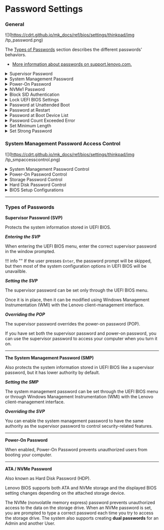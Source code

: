 # Password Settings #

### General ###

![](https://cdrt.github.io/mk_docs/ref/bios/settings/thinkpad/img
   /tp_password.png)

The [Types of Passwords](#types-of-passwords) section describes the different passwords' behaviors.

- [More information about passwords on support.lenovo.com.](https://support.lenovo.com/at/en/solutions/ht036206-types-of-password-for-thinkpad)

<details><summary>Supervisor Password</summary>

Whether the system will request the user to set and confirm the Supervisor Password.

Possible options:

1. **Disabled** - Default.
2. Enabled

While enabling the following parameters are available:

* Enter New Password
* Confirm New Password
* Show Password – [On\Off] statuses
    * Keyboard layout: – Possible values are the same as in [Keyboard Layout](https://docs.lenovocdrt.com/#/bios/settings/thinkpad/keyboardmouse.md)
* < Actions >:
   - **Save** – default
   - Cancel<br>

!!! info ""
    When enabled, Supervisor Password prevents unauthorized users from accessing these items in ThinkPad Setup: <br> - Boot priority lists <br> - Network related items <br> - Date & Time <br>

!!! info ""
     To have a beep sound when the system is waiting for this password, enable the [Password Beep feature in the Alarm submenu](https://docs.lenovocdrt.com/#/bios/settings/thinkpad/beepalarm).

</details>

<details><summary>System Management Password</summary>

 Whether system will request the user to set and confirm System Management Password password.

Possible options:

1. **Off** - Default.
2. On

While enabling the following parameters are available:

- [Enter New Password]
- [Confirm New Password]
- Show Password – [On\Off] statuses
- Keyboard layout: XXXX – Possible values are the same as in [Keyboard\Mouse -> Keyboard Layout](https://docs.lenovocdrt.com/#/bios/settings/thinkpad/keyboardmouse.md)
- < Actions >:
   - **Save** – default
   - Cancel

!!! info ""
    When enabled System Management Password presents unauthorized users from accessing these items in ThinkPad Setup: <br> - Boot priority lists <br> - Network related items <br> - Date & Time

!!! info ""
     To have a beep sound when the system is waiting for this password, enable the [Password Beep feature in the Alarm submenu](https://docs.lenovocdrt.com/#/bios/settings/thinkpad/beepalarm.md).

</details>

<details><summary>Power-On Password</summary>

Whether will request user to set and confirm Power-On Password password.

!!! info ""
    When enabled Power-On Password prevents unauthorized users from booting your computer.

Possible options:

1. **Off** - Default.
2. On

While enabling the following parameters are available:

- [Enter New Password]
- [Confirm New Password]
- Show Password – [On\Off] statuses
- Keyboard layout: – Possible values are the same as in [Keyboard Layout](https://docs.lenovocdrt.com/#/bios/settings/thinkpad/keyboardmouse.md)
- < Actions >:
   - **Save** – default
   - Cancel

When enabled Power-On Password prevents unauthorized users from booting your computer.

!!! info ""
     To have a beep sound when the system is waiting for this password, enable the [Password Beep feature in the Alarm submenu](https://docs.lenovocdrt.com/#/bios/settings/thinkpad/beepalarm.md).

</details>

<details><summary>NVMe1 Password</summary>

Also known as **Hard Disk Password (HDP)**.

Possible options:

1. **Off** - no password defined. Default.
2. On - for enabling system will request 'Setup Confirmation' and 'Password and confirmation'.

Setup Confirmation:

1. **Single Password** - when a Single NVMe password is set, the user must enter the user NVMe password to access files and applications on the storage drive. Default.
2. Dual Password (User+Admin) - The admin NVMe password is set and used by a system administrator. It enables the administrator to access any storage drive in a system or any computer connected in the same network. The administrator can also assign a user NVMe password for each computer in the network. The user of the computer can change the user NVMe password as desired, but only the administrator can remove the user NVMe password.
3. Cancel

Password and confirmation:

- [Enter New Password]
- [Confirm New Password]
- Show Password – [On\Off] statuses
- Keyboard layout: XXXX – Possible values are the same as in [Keyboard\Mouse -> Keyboard Layout](https://docs.lenovocdrt.com/#/bios/settings/thinkpad/keyboardmouse.md)
- < Actions >:
   - **Save** – default
   - Cancel

!!! info ""
    To have a beep sound when the system is waiting for this password, enable the [Password Beep feature in the Alarm submenu](https://docs.lenovocdrt.com/#/bios/settings/thinkpad/beepalarm.md).

!!! info ""
    When prompted to enter an NVMe password, press F1 to switch between the admin NVMe password and user NVMe password.

!!! info ""
     The NVMe password is not available in the following situations:

* A Trusted Computing Group (TCG) Opal-compliant storage drive and a TCG Opal management software program are installed in the computer, and the TCG Opal management software program is activated.
* For Intel models, when an eDrive storage drive is installed in the computer preinstalled with the Windows 10 operating system.

</details>

<details><summary>Block SID Authentication</summary>

Whether TCG (Trusted Computing Group) Storage device will block attempts to authenticate the SID (Security Identifier) authority until a subsequent device power cycle occurs.

!!! info ""
    If switched `Off`, system will allow SID authentication in TCG Storage device at the next system boot only, but not subsequent boots.

Possible options:

1. **On** - Default.
2. Off

| WMI Setting name | Values | Locked by SVP | AMD/Intel |
   |:---|:---|:---|:---|
| BlockSIDAuthentication | Disable, Enable | Yes | Both |

</details>

<details><summary>Lock UEFI BIOS Settings</summary>

Whether to prevent users from making any changes in ThinkPad Setup without entering a Supervisor Password.

Possible options:

1. On
2. **Off** - Default.

!!! info ""
     UEFI BIOS Lock will not take effect unless Supervisor password is enabled.

| WMI Setting name | Values | Locked by SVP | AMD/Intel |
   |:---|:---|:---|:---|
| LockBIOSSetting | Disable, Enable | Yes | Both |

</details>

<details><summary>Password at Unattended Boot</summary>

Whether the system prompts for passwords when the system starts from full off state or hibernate by unattended events.

Possible options:

1. **On** - Default.
2. Off

!!! info ""
     To protect unauthorized access to the system we recommended setting user authentication on the OS.

| WMI Setting name | Values | Locked by SVP | AMD/Intel |
   |:---|:---|:---|:---|
| BIOSPasswordAtUnattendedBoot | Disable, Enable | Yes | Both |

</details>

<details><summary>Password at Restart</summary>

Whether the system prompts for passwords when the system restarts.

Possible options:

1. On
2. **Off** - Default.

!!! info ""
     To protect unauthorized access to the system we recommended setting user authentication on the OS.

| WMI Setting name | Values | Locked by SVP | AMD/Intel |
   |:---|:---|:---|:---|
| BIOSPasswordAtReboot | Disable, Enable | Yes | Both |

</details>

<details><summary>Password at Boot Device List</summary>

Whether the system prompts for the Security password.

!!! info ""
    If the Security password is set, this option is used to specify whether the Security password must be entered to display the F12 boot device list.

Possible options:

1. On
2. **Off** - system will proceed without any user action required. Default.

| WMI Setting name | Values | Locked by SVP | AMD/Intel |
   |:---|:---|:---|:---|
| BIOSPasswordAtBootDeviceList | Disable, Enable | Yes | Both |

</details>

<details><summary>Password Count Exceeded Error</summary>

Whether system will show POST 0199 error when a wrong supervisor password is entered more than three times and prompt for the Security password.

Possible options:

1. **On** - Default.
2. Off

| WMI Setting name | Values | Locked by SVP | AMD/Intel |
   |:---|:---|:---|:---|
| PasswordCountExceededError | Disable, Enable | Yes | Both |

</details>

<details><summary>Set Minimum Length</summary>

!!! info ""
    Applies to: <br> - Supervisor Password System Management Password <br> - Power-On password <br> - Hard Disk password

Possible options:

1. **Disabled** - passwords can be from 1 to 128 symbols. Default.
2. 4 characters
3. 5 characters
4. 6 characters
5. 8 characters
6. 9 characters
7. 10 characters
8. 11 characters
9. 12 characters

!!! info ""
     If a supervisor password is set, you cannot change the minimum length until you log in as a supervisor.

| WMI Setting name | Values | Locked by SVP | AMD/Intel |
   |:---|:---|:---|:---|
| MinimumPasswordLength | Disable, 4, 5, 6, 7, 8, 9, 10, 11, 12 | Yes | Both |

</details>

<details><summary>Set Strong Password</summary>

"Strong password" means:
 - 8 or more characters
 - must include at least one uppercase character, one lowercase character and one number.

!!! info ""
    Applies to: <br> - Supervisor Password <br> - System Management Password <br> - Power-On password <br> - Hard Disk password

Possible options:

1. **Disabled** - Default.
2. Enabled

| WMI Setting name | Values | Locked by SVP | AMD/Intel |
   |:---|:---|:---|:---|
| StrongPassword | Disable, Enable | Yes | Both |

</details>

### System Management Password Access Control ###

![](https://cdrt.github.io/mk_docs/ref/bios/settings/thinkpad/img
   /tp_smpaccesscontrol.png)

<details><summary>System Management Password Control</summary>

 Whether to allow System Management Password to have the same authority as Supervisor Password to control System Management Password.

Possible options:

1. **Off** – Default.
2. On

| WMI Setting name | Values | Locked by SVP | AMD/Intel |
   |:---|:---|:---|:---|
| SystemManagementPasswordControl | Disable, Enable | Yes | Both |

</details>

<details><summary>Power-On Password Control</summary>

 Whether to allow System Management Password to have the same authority as Supervisor Password to control Power-On Password.

Possible options:

1. **Off** - Default.
2. On

| WMI Setting name | Values | Locked by SVP | AMD/Intel |
   |:---|:---|:---|:---|
| PowerOnPasswordControl | Disable, Enable | Yes | Both |

</details>

<details><summary>Storage Password Control</summary>

When enabled, allows System Management Password to have a same authority as Supervisor Password to control NVMe Password.

Possible options:

1. **Off** - Default.
2. On

| WMI Setting name | Values | Locked by SVP | AMD/Intel |
   |:---|:---|:---|:---|
| StorageDiskPasswordControl | Disable, Enable | Yes | Both |

</details>

<details><summary>Hard Disk Password Control</summary>

 Whether to allow System Management Password to have the same authority as Supervisor Password to control Hard Disk Password.

Possible options:

1. **Off** - Default.
2. On

| WMI Setting name | Values | Locked by SVP | AMD/Intel |
   |:---|:---|:---|:---|
| HardDiskPasswordControl | Disable, Enable | Yes | Both |

</details>

<details><summary>BIOS Setup Configurations</summary>

 Whether to allow System Management Password to have the same authority as Supervisor Password to control BIOS setup items.

Possible options:

1. **Off** - Default.
2. On

| WMI Setting name | Values | Locked by SVP | AMD/Intel |
   |:---|:---|:---|:---|
| BIOSSetupConfigurations | Disable, Enable | Yes | Both |

</details>

<hr />

### Types of Passwords

**Supervisor Password (SVP)**

Protects the system information stored in UEFI BIOS.

**_Entering the SVP_**

When entering the UEFI BIOS menu, enter the correct supervisor password in the window prompted.

!!! info ""
    If the user presses `Enter`, the password prompt will be skipped, but then most of the system configuration options in UEFI BIOS will be unavailble.

 **_Setting the SVP_**

The supervisor password can be set only through the UEFI BIOS menu.

Once it is in place, then it can be modified using Windows Management Instrumentation (WMI) with the Lenovo client-management interface.

**_Overriding the POP_**

The supervisor password overrides the power-on password (POP).

If you have set both the supervisor password and power-on password, you can use the supervisor password to access your computer when you turn it on.
<hr>

**The System Management Password (SMP)**

Also protects the system information stored in UEFI BIOS like a supervisor password, but it has lower authority by default.

**_Setting the SMP_**

The system management password can be set through the UEFI BIOS menu or through Windows Management Instrumentation (WMI) with the Lenovo client-management interface.

**_Overriding the SVP_**

You can enable the system management password to have the same authority as the supervisor password to control security-related features.
<hr>

**Power-On Password**

When enabled, Power-On Password prevents unauthorized users from booting your computer.
<hr>

**ATA / NVMe Password**

Also known as Hard Disk Password (HDP).

Lenovo BIOS supports both ATA and NVMe storage and the displayed BIOS setting changes depending on the attached storage device.

The NVMe (nonvolatile memory express) password prevents unauthorized access to the data on the storage drive. When an NVMe password is set, you are prompted to type a correct password each time you try to access the storage drive. The system also supports creating **dual passwords** for an Admin and another User.
